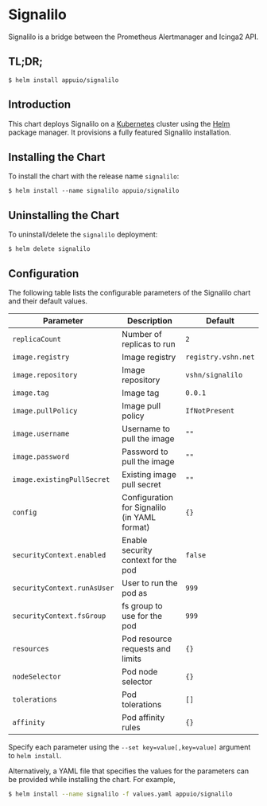 # Signalilo

Signalilo is a bridge between the Prometheus Alertmanager and Icinga2 API.

## TL;DR;

```console
$ helm install appuio/signalilo
```

## Introduction

This chart deploys Signalilo on a [Kubernetes](https://kubernetes.io) cluster using the [Helm](https://helm.sh) package manager. It provisions a fully featured Signalilo installation.

## Installing the Chart

To install the chart with the release name `signalilo`:

```console
$ helm install --name signalilo appuio/signalilo
```

## Uninstalling the Chart

To uninstall/delete the `signalilo` deployment:

```console
$ helm delete signalilo
```

## Configuration

The following table lists the configurable parameters of the Signalilo chart and their default values.

Parameter | Description | Default
--- | --- | ---
`replicaCount` | Number of replicas to run | `2`
`image.registry` | Image registry | `registry.vshn.net`
`image.repository` | Image repository | `vshn/signalilo`
`image.tag` | Image tag | `0.0.1`
`image.pullPolicy` | Image pull policy | `IfNotPresent`
`image.username` | Username to pull the image | `""`
`image.password` | Password to pull the image | `""`
`image.existingPullSecret` | Existing image pull secret | `""`
`config` | Configuration for Signalilo (in YAML format) | `{}`
`securityContext.enabled` | Enable security context for the pod | `false`
`securityContext.runAsUser` | User to run the pod as | `999`
`securityContext.fsGroup` | fs group to use for the pod | `999`
`resources` | Pod resource requests and limits | `{}`
`nodeSelector` | Pod node selector | `{}`
`tolerations` | Pod tolerations | `[]`
`affinity` | Pod affinity rules | `{}`

Specify each parameter using the `--set key=value[,key=value]` argument to `helm install`.

Alternatively, a YAML file that specifies the values for the parameters can be provided while installing the chart. For example,

```bash
$ helm install --name signalilo -f values.yaml appuio/signalilo
```
